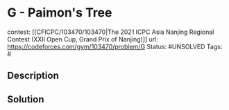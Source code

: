 # G - Paimon's Tree

contest: [[CFICPC/103470/103470|The 2021 ICPC Asia Nanjing Regional Contest (XXII Open Cup, Grand Prix of Nanjing)]]
url: https://codeforces.com/gym/103470/problem/G
Status: #UNSOLVED
Tags: #

## Description

## Solution

